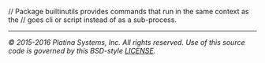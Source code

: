// Package builtinutils provides commands that run in the same context as the
// goes cli or script instead of as a sub-process.

---

*&copy; 2015-2016 Platina Systems, Inc. All rights reserved.
Use of this source code is governed by this BSD-style [LICENSE].*

[LICENSE]: ../LICENSE
